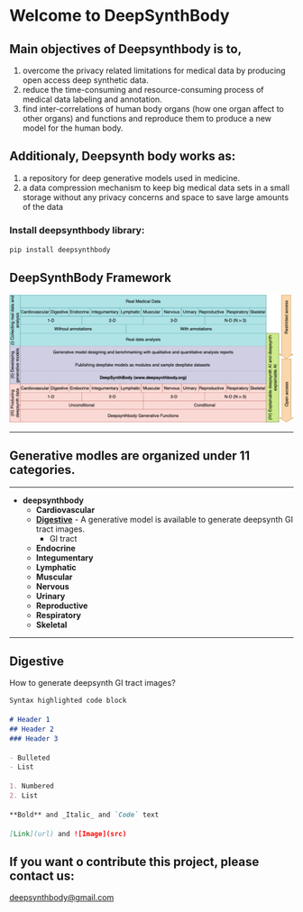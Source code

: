 # Welcome to DeepSynthBody

## Main objectives of Deepsynthbody is to,

1. overcome the privacy related limitations for medical data by producing open access deep synthetic data.
2. reduce the time-consuming and resource-consuming process of medical data labeling and annotation.
3. find inter-correlations of human body organs (how one organ affect to other organs) and functions and reproduce them to produce a new model for the human body. 

## Additionaly, Deepsynth body works as:

1. a repository for deep generative models used in medicine.
2. a data compression mechanism to keep big medical data sets in a small storage without any privacy concerns and space to save large amounts of the data 

### Install deepsynthbody library:

```python
pip install deepsynthbody 
```

## DeepSynthBody Framework

![Image](images/deepfakebody-extended-flow-v2.png)





-----------

## Generative modles are organized under 11 categories.
-----

* **deepsynthbody**
    * **Cardiovascular**
    * **[Digestive](#Digestive)** - A generative model is available to generate deepsynth GI tract images. 
        * GI tract
    * **Endocrine**
    * **Integumentary**
    * **Lymphatic**
    * **Muscular**
    * **Nervous**
    * **Urinary**
    * **Reproductive**
    * **Respiratory**
    * **Skeletal**



------


## Digestive




How to generate deepsynth GI tract images?

```markdown
Syntax highlighted code block

# Header 1
## Header 2
### Header 3

- Bulleted
- List

1. Numbered
2. List

**Bold** and _Italic_ and `Code` text

[Link](url) and ![Image](src)
```

## If you want o contribute this project, please contact us: 
[deepsynthbody@gmail.com](deepsynthbody@gmail.com)

